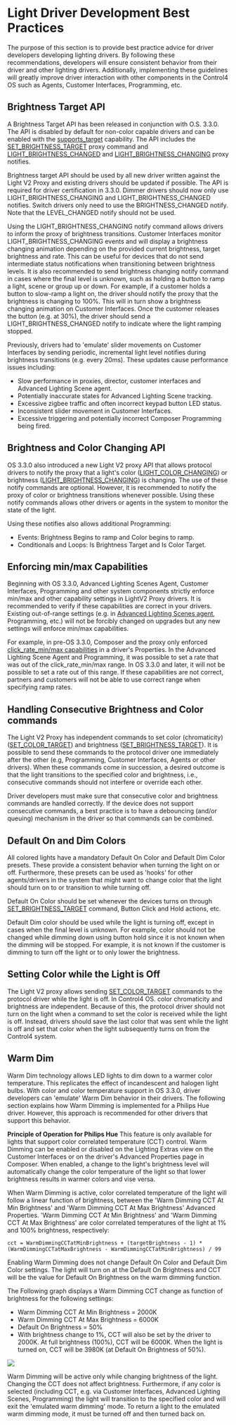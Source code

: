 # Light Driver Development Best Practices

The purpose of this section is to provide best practice advice for driver developers developing lighting drivers. By following these recommendations, developers will ensure consistent behavior from their driver and other lighting drivers. Additionally, implementing these guidelines will greatly improve driver interaction with other components in the Control4 OS such as Agents, Customer Interfaces, Programming, etc.

## Brightness Target API
A Brightness Target API has been released in conjunction with O.S. 3.3.0. The API is disabled by default for non-color capable drivers and can be enabled with the [supports\_target][1] capability. The API includes the [SET\_BRIGHTNESS\_TARGET][2] proxy command and [LIGHT\_BRIGHTNESS\_CHANGED][3] and [LIGHT\_BRIGHTNESS\_CHANGING][4] proxy notifies.

Brightness target API should be used by all new driver written against the Light V2 Proxy and existing drivers should be updated if possible. The API is required for driver certification in 3.3.0.  Dimmer drivers should now only use LIGHT\_BRIGHTNESS\_CHANGING and LIGHT\_BRIGHTNESS\_CHANGED notifies. Switch drivers only need to use the BRIGHTNESS\_CHANGED notify. Note that the LEVEL\_CHANGED notify should not be used.

Using the LIGHT\_BRIGHTNESS\_CHANGING notify command allows drivers to inform the proxy of brightness transitions. Customer Interfaces monitor LIGHT\_BRIGHTNESS\_CHANGING events and will display a brightness changing animation depending on the provided current brightness, target brightness and rate. This can be useful for devices that do not send intermediate status notifications when transitioning between brightness levels. It is also recommended to send brightness changing notify command in cases where the final level is unknown, such as holding a button to ramp a light, scene or group up or down. For example, if a customer holds a button to slow-ramp a light on, the driver should notify the proxy that the brightness is changing to 100%. This will in turn show a brightness changing animation on Customer Interfaces. Once the customer releases the button (e.g. at 30%), the driver should send a LIGHT\_BRIGHTNESS\_CHANGED notify to indicate where the light ramping stopped.

Previously, drivers had to 'emulate' slider movements on Customer Interfaces by sending periodic, incremental light level notifies during brightness transitions (e.g. every 20ms). These updates cause performance issues including:

- Slow performance in proxies, director, customer interfaces and Advanced Lighting Scene agent.
- Potentially inaccurate states for Advanced Lighting Scene tracking.
- Excessive zigbee traffic and often incorrect keypad button LED status.
- Inconsistent slider movement in Customer Interfaces.
- Excessive triggering and potentially incorrect Composer Programming being fired.

## Brightness and Color Changing API
OS 3.3.0 also introduced a new Light V2 proxy API that allows protocol drivers to notify the proxy that a light's color ([LIGHT\_COLOR\_CHANGING][5]) or brightness ([LIGHT\_BRIGHTNESS\_CHANGING][6]) is changing. The use of these notify commands are optional. However, it is recommended to notify the proxy of color or brightness transitions whenever possible. Using these notify commands allows other drivers or agents in the system to monitor the state of the light.

Using these notifies also allows additional Programming:

- Events: Brightness Begins to ramp and Color begins to ramp.
- Conditionals and Loops: Is Brightness Target and Is Color Target.

## Enforcing min/max Capabilities
Beginning with OS 3.3.0, Advanced Lighting Scenes Agent, Customer Interfaces, Programming and other system components strictly enforce min/max and other capability settings in LightV2 Proxy drivers. It is recommended to verify if these capabilities are correct in your drivers.  Existing out-of-range settings (e.g. in [Advanced Lighting Scenes agent][7], Programming, etc.) will not be forcibly changed on upgrades but any new settings will enforce min/max capabilities.

For example, in pre-OS 3.3.0, Composer and the proxy only enforced [click\_rate\_min/max capabilities][8] in a driver's Properties. In the Advanced Lighting Scene Agent and Programming, it was possible to set a rate that was out of the click\_rate\_min/max range. In OS 3.3.0 and later, it will not be possible to set a rate out of this range. If these capabilities are not correct, partners and customers will not be able to use correct range when specifying ramp rates.

## Handling Consecutive Brightness and Color commands
The Light V2 Proxy has independent commands to set color (chromaticity) ([SET\_COLOR\_TARGET][9]) and brightness ([SET\_BRIGHTNESS\_TARGET][10]). It is possible to send these commands to the protocol driver one immediately after the other (e.g, Programming, Customer Interfaces, Agents or other drivers). When these commands come in succession, a desired outcome is that the light transitions to the specified color and brightness, i.e., consecutive commands should not interfere or override each other.

Driver developers must make sure that consecutive color and brightness commands are handled correctly. If the device does not support consecutive commands, a best practice is to have a debouncing (and/or queuing) mechanism in the driver so that commands can be combined.


## Default On and Dim Colors
All colored lights have a mandatory Default On Color and Default Dim Color presets. These provide a consistent behavior when turning the light on or off. Furthermore, these presets can be used as 'hooks' for other agents/drivers in the system that might want to change color that the light should turn on to or transition to while turning off.

Default On Color should be set whenever the devices turns on through [SET\_BRIGHTNESS\_TARGET][11] command, Button Click and Hold actions, etc.

Default Dim color should be used while the light is turning off, except in cases when the final level is unknown. For example, color should not be changed while dimming down using button hold since it is not known when the dimming will be stopped. For example, it is not known if the customer is dimming to turn off the light or to only lower the brightness.

## Setting Color while the Light is Off
The Light V2 proxy allows sending [SET\_COLOR\_TARGET][12] commands to the protocol driver while the light is off. In Control4 OS. color chromaticity and brightness are independent. Because of this, the protocol driver should not turn on the light when a command to set the color is received while the light is off. Instead, drivers should save the last color that was sent while the light is off and set that color when the light subsequently turns on from the Control4 system.

## Warm Dim
Warm Dim technology allows LED lights to dim down to a warmer color temperature. This replicates the effect of incandescent and halogen light bulbs. With color and color temperature support in OS 3.3.0, driver developers can 'emulate' Warm Dim behavior in their drivers. The following section explains how Warm Dimming is implemented for a Philips Hue driver. However, this approach is recommended for other drivers that support this behavior.

**Principle of Operation for Philips Hue**
This feature is only available for lights that support color correlated temperature (CCT) control. Warm Dimming can be enabled or disabled on the Lighting Extras view on the Customer Interfaces or on the driver's Advanced Properties page in Composer. When enabled, a change to the light's brightness level will automatically change the color temperature of the light so that lower brightness results in warmer colors and vise versa.

When Warm Dimming is active, color correlated temperature of the light will follow a linear function of brightness, between the 'Warm Dimming CCT At Min Brightness' and 'Warm Dimming CCT At Max Brightness' Advanced Properties. 'Warm Dimming CCT At Min Brightness' and 'Warm Dimming CCT At Max Brightness' are color correlated temperatures of the light at 1% and 100% brightness, respectively:

`cct = WarmDimmingCCTatMinBrightness + (targetBrightness - 1) * (WarmDimmingCCTatMaxBrightness - WarmDimmingCCTatMinBrightness) / 99`

Enabling Warm Dimming does not change Default On Color and Default Dim Color settings. The light will turn on at the Default On Brightness and CCT will be the value for Default On Brightness on the warm dimming function.

The Following graph displays a Warm Dimming CCT change as function of brightness for the following settings:

- Warm Dimming CCT At Min Brightness = 2000K
- Warm Dimming CCT At Max Brightness = 6000K
- Default On Brightness = 50%
- With brightness change to 1%, CCT will also be set by the driver to 2000K. At full brightness (100%), CCT will be 6000K. When the light is turned on, CCT will be 3980K (at Default On Brightness of 50%).

<img src="images/62_2-01.png"/>

Warm Dimming will be active only while changing brightness of the light. Changing the CCT does not affect brightness. Furthermore, if any color is selected (including CCT,  e.g. via Customer Interfaces, Advanced Lighting Scenes, Programming) the light will transition to the specified color and will exit the 'emulated warm dimming' mode. To return a light to the emulated warm dimming mode, it must be turned off and then turned back on.


[1]:	https://snap-one.github.io/docs-driverworks-proxyprotocol/#light-v2-capabilities-supports_target
[2]:	https://snap-one.github.io/docs-driverworks-proxyprotocol/#light-v2-commands-set_brightness_target
[3]:	https://snap-one.github.io/docs-driverworks-proxyprotocol/#light-brightness-changed
[4]:	https://snap-one.github.io/docs-driverworks-proxyprotocol/#light-v2-protocol-notifications-light_brightness_changing
[5]:	https://snap-one.github.io/docs-driverworks-proxyprotocol/#light-v2-protocol-notifications-light_color_changing
[6]:	https://snap-one.github.io/docs-driverworks-proxyprotocol/#light-v2-protocol-notifications-light_brightness_changing
[7]:	https://snap-one.github.io/docs-driverworks-proxyprotocol/#advanced-lighting-scene-agent
[8]:	https://snap-one.github.io/docs-driverworks-proxyprotocol/#light-v2-capabilities
[9]:	https://snap-one.github.io/docs-driverworks-proxyprotocol/#light-v2-commands-set_color_target
[10]:	https://snap-one.github.io/docs-driverworks-proxyprotocol/#light-v2-commands-set_brightness_target
[11]:	https://snap-one.github.io/docs-driverworks-proxyprotocol/#light-v2-commands-set_brightness_target
[12]:	https://snap-one.github.io/docs-driverworks-proxyprotocol/#light-v2-commands-set_color_target